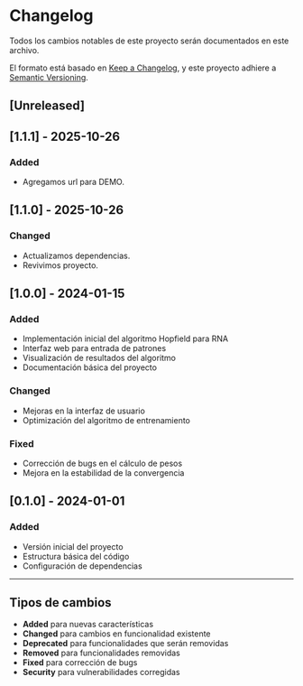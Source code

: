 # Changelog

Todos los cambios notables de este proyecto serán documentados en este archivo.

El formato está basado en [Keep a Changelog](https://keepachangelog.com/es-ES/1.0.0/),
y este proyecto adhiere a [Semantic Versioning](https://semver.org/spec/v2.0.0.html).

## [Unreleased]

## [1.1.1] - 2025-10-26

### Added
- Agregamos url para DEMO.

## [1.1.0] - 2025-10-26

### Changed
- Actualizamos dependencias.
- Revivimos proyecto.

## [1.0.0] - 2024-01-15

### Added
- Implementación inicial del algoritmo Hopfield para RNA
- Interfaz web para entrada de patrones
- Visualización de resultados del algoritmo
- Documentación básica del proyecto

### Changed
- Mejoras en la interfaz de usuario
- Optimización del algoritmo de entrenamiento

### Fixed
- Corrección de bugs en el cálculo de pesos
- Mejora en la estabilidad de la convergencia

## [0.1.0] - 2024-01-01

### Added
- Versión inicial del proyecto
- Estructura básica del código
- Configuración de dependencias

---

## Tipos de cambios

- **Added** para nuevas características
- **Changed** para cambios en funcionalidad existente
- **Deprecated** para funcionalidades que serán removidas
- **Removed** para funcionalidades removidas
- **Fixed** para corrección de bugs
- **Security** para vulnerabilidades corregidas
